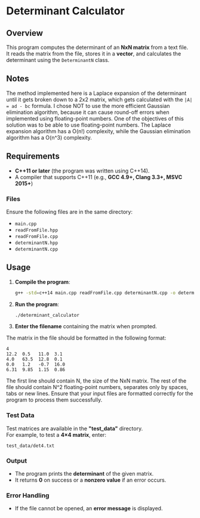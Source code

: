 # Determinant Calculator

## Overview

This program computes the determinant of an **NxN matrix** from a text file.  
It reads the matrix from the file, stores it in a **vector**, and calculates the determinant using the `DeterminantN` class.

## Notes

The method implemented here is a Laplace expansion of the determinant until it gets broken down to a 2x2 matrix, which gets calculated with the `|A| = ad - bc` formula.
I chose NOT to use the more efficient Gaussian elimination algorithm, because it can cause round-off errors when implemented using floating-point numbers. One of the objectives of this solution was to be able to use floating-point numbers. The Laplace expansion algorithm has a O(n!) complexity, while the Gaussian elimination algorithm has a O(n^3) complexity.

## Requirements

- **C++11 or later** (the program was written using C++14).
- A compiler that supports C++11 (e.g., **GCC 4.9+, Clang 3.3+, MSVC 2015+**)

### Files

Ensure the following files are in the same directory:

- `main.cpp`
- `readFromFile.hpp`
- `readFromFile.cpp`
- `determinantN.hpp`
- `determinantN.cpp`

## Usage

1. **Compile the program**:
   ```sh
   g++ -std=c++14 main.cpp readFromFile.cpp determinantN.cpp -o determinant_calculator
   ```
2. **Run the program**:
   ```sh
   ./determinant_calculator
   ```
3. **Enter the filename** containing the matrix when prompted.

The matrix in the file should be formatted in the following format:

```
4
12.2  0.5   11.0  3.1
4.0   63.5  12.8  0.1
0.0   1.2   -0.7  16.0
6.31  9.85  1.15  0.86
```

The first line should contain N, the size of the NxN matrix. The rest of the file should contain N^2 floating-point numbers, separates only by spaces, tabs or new lines. Ensure that your input files are formatted correctly for the program to process them successfully.

### Test Data

Test matrices are available in the **"test_data"** directory.  
For example, to test a **4×4 matrix**, enter:

```
test_data/det4.txt
```

### Output

- The program prints the **determinant** of the given matrix.
- It returns **0** on success or a **nonzero value** if an error occurs.

### Error Handling

- If the file cannot be opened, an **error message** is displayed.
